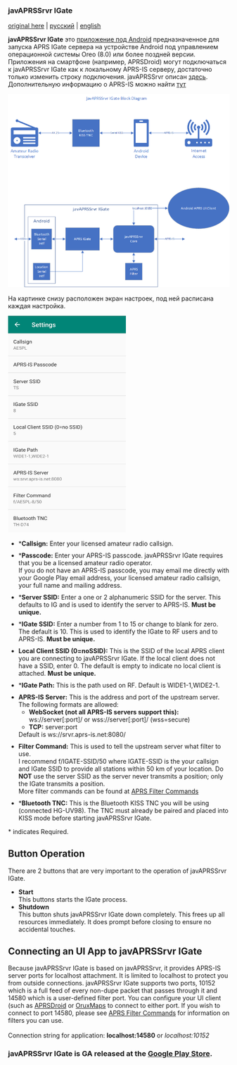 ### javAPRSSrvr IGate

[original here](http://www.ae5pl.net/javAPRSSrvrIGate.aspx) | [русский](Russian.md) | [english](Readme.md)    

**javAPRSSrvr IGate** это <a href="https://play.google.com/store/apps/details?id=net.ae5pl.javaprssrvrigate">приложение под Android</a> предназначенное для запуска APRS IGate сервера на устройстве Android под управлением операционной системы Oreo (8.0) или более поздней версии.
    Приложения на смартфоне (например, APRSDroid) могут подключаться к javAPRSSrvr IGate как к локальному APRS-IS серверу, достаточно только изменить строку подключения.
        javAPRSSrvr описан <a href="http://www.aprs-is.net/javAPRSSrvr">здесь</a>.  Дополнительную информацию о APRS-IS можно найти <a href="http://www.aprs-is.net">тут</a>

<img src="javAPRSSrvrIGateBlock.png"/>
    <p>
        На картинке снизу расположен экран настроек, под ней расписана каждая настройка.
    </p>
    <img src="javAPRSSrvrIGate_Settings.jpg" alt="Settings" style="height: 492px; width: 268px" />
    <ul >
        <li style="margin-top:10px">*<strong>Callsign:</strong> Enter your licensed amateur radio callsign.</li>
        <li style="margin-top:10px">*<strong>Passcode:</strong> Enter your APRS-IS passcode. javAPRSSrvr IGate requires that you be a licensed amateur radio operator.<br />
            If you do not have an APRS-IS passcode, you may email me directly with your Google Play email address, your licensed amateur radio callsign, your full name and mailing address.</li>
        <li style="margin-top:10px">*<strong>Server SSID:</strong> Enter a one or 2 alphanumeric SSID for the server. This defaults to IG and is used to identify the server to APRS-IS. <strong>Must be unique.</strong></li>
        <li style="margin-top:10px">*<strong>IGate SSID:</strong> Enter a number from 1 to 15 or change to blank for zero. The default is 10. This is used to identify the IGate to RF users and to APRS-IS. <strong>Must be unique.</strong></li>
        <li style="margin-top:10px"><strong>Local Client SSID (0=noSSID):</strong> This is the SSID of the local APRS client you are connecting to javAPRSSrvr IGate. If the local client does not have a SSID, enter 0. The default is empty to indicate no local client is attached. <strong>Must be unique.</strong></li>
        <li style="margin-top:10px">*<strong>IGate Path:</strong> This is the path used on RF. Default is WIDE1-1,WIDE2-1.</li>
        <li style="margin-top:10px"><strong>APRS-IS Server:</strong> This is the address and port of the upstream server. The following formats are allowed:
            <ul>
                <li><strong>WebSocket (not all APRS-IS servers support this):</strong> ws://server[:port]/ or wss://server[:port]/ (wss=secure)</li>
                <li><strong>TCP:</strong> server:port</li>
            </ul>
            Default is ws://srvr.aprs-is.net:8080/</li>
        <li style="margin-top:10px">
            <strong>Filter Command:</strong> This is used to tell the upstream server what filter to use.<br />
            I recommend f/IGATE-SSID/50 where IGATE-SSID is the your callsign and IGate SSID to provide all stations within 50 km of your location. Do <strong>NOT</strong> use the server SSID as the server never transmits a position; only the IGate transmits a position.<br />
            More filter commands can be found at <a href="http://www.aprs-is.net/javAPRSFilter.aspx">APRS Filter Commands</a>
        </li>
        <li style="margin-top:10px">*<strong>Bluetooth TNC:</strong> This is the Bluetooth KISS TNC you will be using (connected HG-UV98). The TNC must already be paired and placed into KISS mode before starting javAPRSSrvr IGate.</li>
    </ul>
    <p>
        * indicates Required.
    </p>
    <h2>Button Operation</h2>
    <p>
        There are 2 buttons that are very important to the operation of javAPRSSrvr IGate.</p>
    <ul>
        <li><strong>Start</strong><br />This buttons starts the IGate process.</li>
        <li><strong>Shutdown</strong><br />This button shuts javAPRSSrvr IGate down completely. This frees up all resources immediately. It does prompt before closing to ensure no accidental touches.</li>
    </ul>
    <h2>Connecting an UI App to javAPRSSrvr IGate</h2>
    <p>
        Because javAPRSSrvr IGate is based on javAPRSSrvr, it provides APRS-IS server ports for localhost attachment. It is limited to localhost to protect you from outside connections.
        javAPRSSrvr IGate supports two ports, 10152 which is a full feed of every non-dupe packet that passes through it and 14580 which is a user-defined filter port.
    You can configure your UI client (such as <a href="https://aprsdroid.org/">APRSDroid</a> or <a href="https://www.oruxmaps.com/cs/en/">OruxMaps</a> to connect to either port. If you wish to connect to port 14580, please see <a href="http://www.aprs-is.net/javAPRSFilter.aspx">APRS Filter Commands</a> for information on filters you can use.</br></br>
    Connection string for application: <b>localhost:14580</b> or <i>localhost:10152</i>
    </p>
    <h3>javAPRSSrvr IGate is GA released at the <a href="https://play.google.com/store/apps/details?id=net.ae5pl.javaprssrvrigate">Google Play Store</a>.</h3>
